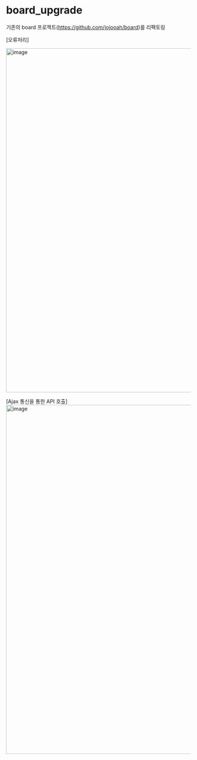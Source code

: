 # board_upgrade
기존의 board 프로젝트(https://github.com/jojooah/board)를 리팩토링

[오류처리]

<img width="938" alt="image" src="https://github.com/jojooah/board_upgrade/assets/45350877/677dc6a3-452a-4781-9d23-4991d9b134f5">


[Ajax 통신을 통한 API 호출]
<img width="952" alt="image" src="https://github.com/jojooah/board_upgrade/assets/45350877/ad08f288-a2d0-414f-a2ad-1bf8e49104f8">

